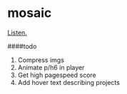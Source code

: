 # mosaic
[Listen.](http://mosaicmusic.io/)

####todo
1.  Compress imgs
2.  Animate p/h6 in player
3.  Get high pagespeed score
4.  Add hover text describing projects
